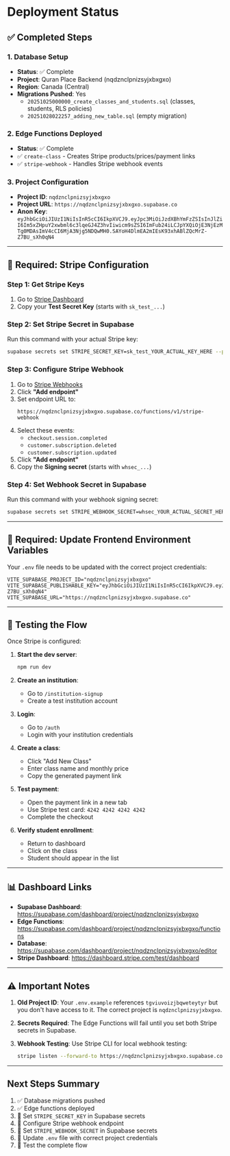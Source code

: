 # Deployment Status

## ✅ Completed Steps

### 1. Database Setup
- **Status**: ✅ Complete
- **Project**: Quran Place Backend (nqdznclpnizsyjxbxgxo)
- **Region**: Canada (Central)
- **Migrations Pushed**: Yes
  - `20251025000000_create_classes_and_students.sql` (classes, students, RLS policies)
  - `20251028022257_adding_new_table.sql` (empty migration)

### 2. Edge Functions Deployed
- **Status**: ✅ Complete
- ✅ `create-class` - Creates Stripe products/prices/payment links
- ✅ `stripe-webhook` - Handles Stripe webhook events

### 3. Project Configuration
- **Project ID**: `nqdznclpnizsyjxbxgxo`
- **Project URL**: `https://nqdznclpnizsyjxbxgxo.supabase.co`
- **Anon Key**: `eyJhbGciOiJIUzI1NiIsInR5cCI6IkpXVCJ9.eyJpc3MiOiJzdXBhYmFzZSIsInJlZiI6Im5xZHpuY2xwbml6c3lqeGJ4Z3hvIiwicm9sZSI6ImFub24iLCJpYXQiOjE3NjEzMTg0MDAsImV4cCI6MjA3Njg5NDQwMH0.SAYoH4DlmEA2mIEsK93xhABlZQcMrZ-Z7BU_sXh0qN4`

---

## 🔴 Required: Stripe Configuration

### Step 1: Get Stripe Keys
1. Go to [Stripe Dashboard](https://dashboard.stripe.com/test/apikeys)
2. Copy your **Test Secret Key** (starts with `sk_test_...`)

### Step 2: Set Stripe Secret in Supabase
Run this command with your actual Stripe key:

```bash
supabase secrets set STRIPE_SECRET_KEY=sk_test_YOUR_ACTUAL_KEY_HERE --project-ref nqdznclpnizsyjxbxgxo
```

### Step 3: Configure Stripe Webhook
1. Go to [Stripe Webhooks](https://dashboard.stripe.com/test/webhooks)
2. Click **"Add endpoint"**
3. Set endpoint URL to:
   ```
   https://nqdznclpnizsyjxbxgxo.supabase.co/functions/v1/stripe-webhook
   ```
4. Select these events:
   - `checkout.session.completed`
   - `customer.subscription.deleted`
   - `customer.subscription.updated`
5. Click **"Add endpoint"**
6. Copy the **Signing secret** (starts with `whsec_...`)

### Step 4: Set Webhook Secret in Supabase
Run this command with your webhook signing secret:

```bash
supabase secrets set STRIPE_WEBHOOK_SECRET=whsec_YOUR_ACTUAL_SECRET_HERE --project-ref nqdznclpnizsyjxbxgxo
```

---

## 🔴 Required: Update Frontend Environment Variables

Your `.env` file needs to be updated with the correct project credentials:

```env
VITE_SUPABASE_PROJECT_ID="nqdznclpnizsyjxbxgxo"
VITE_SUPABASE_PUBLISHABLE_KEY="eyJhbGciOiJIUzI1NiIsInR5cCI6IkpXVCJ9.eyJpc3MiOiJzdXBhYmFzZSIsInJlZiI6Im5xZHpuY2xwbml6c3lqeGJ4Z3hvIiwicm9sZSI6ImFub24iLCJpYXQiOjE3NjEzMTg0MDAsImV4cCI6MjA3Njg5NDQwMH0.SAYoH4DlmEA2mIEsK93xhABlZQcMrZ-Z7BU_sXh0qN4"
VITE_SUPABASE_URL="https://nqdznclpnizsyjxbxgxo.supabase.co"
```

---

## 🧪 Testing the Flow

Once Stripe is configured:

1. **Start the dev server**:
   ```bash
   npm run dev
   ```

2. **Create an institution**:
   - Go to `/institution-signup`
   - Create a test institution account

3. **Login**:
   - Go to `/auth`
   - Login with your institution credentials

4. **Create a class**:
   - Click "Add New Class"
   - Enter class name and monthly price
   - Copy the generated payment link

5. **Test payment**:
   - Open the payment link in a new tab
   - Use Stripe test card: `4242 4242 4242 4242`
   - Complete the checkout

6. **Verify student enrollment**:
   - Return to dashboard
   - Click on the class
   - Student should appear in the list

---

## 📊 Dashboard Links

- **Supabase Dashboard**: https://supabase.com/dashboard/project/nqdznclpnizsyjxbxgxo
- **Edge Functions**: https://supabase.com/dashboard/project/nqdznclpnizsyjxbxgxo/functions
- **Database**: https://supabase.com/dashboard/project/nqdznclpnizsyjxbxgxo/editor
- **Stripe Dashboard**: https://dashboard.stripe.com/test/dashboard

---

## ⚠️ Important Notes

1. **Old Project ID**: Your `.env.example` references `tgviuvoizjbqweteytyr` but you don't have access to it. The correct project is `nqdznclpnizsyjxbxgxo`.

2. **Secrets Required**: The Edge Functions will fail until you set both Stripe secrets in Supabase.

3. **Webhook Testing**: Use Stripe CLI for local webhook testing:
   ```bash
   stripe listen --forward-to https://nqdznclpnizsyjxbxgxo.supabase.co/functions/v1/stripe-webhook
   ```

---

## Next Steps Summary

1. ✅ Database migrations pushed
2. ✅ Edge functions deployed
3. 🔴 Set `STRIPE_SECRET_KEY` in Supabase secrets
4. 🔴 Configure Stripe webhook endpoint
5. 🔴 Set `STRIPE_WEBHOOK_SECRET` in Supabase secrets
6. 🔴 Update `.env` file with correct project credentials
7. 🧪 Test the complete flow
